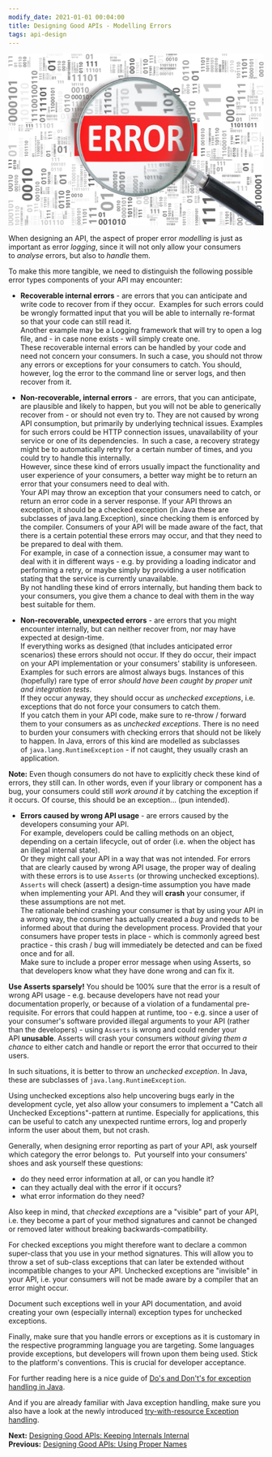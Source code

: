 ```yaml
---
modify_date: 2021-01-01 00:04:00
title: Designing Good APIs - Modelling Errors
tags: api-design
---
```


![System Error Image](/images/error.jpg)

When designing an API, the aspect of proper error _modelling_ is just as important as error _logging_, since it will not only allow your consumers to _analyse_ errors, but also to _handle_ them.

To make this more tangible, we need to distinguish the following possible error types components of your API may encounter:

* **Recoverable internal errors** - are errors that you can anticipate and write code to recover from if they occur.  Examples for such errors could be wrongly formatted input that you will be able to internally re-format so that your code can still read it.  
Another example may be a Logging framework that will try to open a log file, and - in case none exists - will simply create one.  
These recoverable internal errors can be handled by your code and need not concern your consumers. 
In such a case, you should not throw any errors or exceptions for your consumers to catch. You should, however, log the error to the command line or server logs, and then recover from it.

* **Non-recoverable, internal errors** -  are errors, that you can anticipate, are plausible and likely to happen, but you will not be able to generically recover from - or should not even try to. They are not caused by wrong API consumption, but primarily by underlying technical issues. 
Examples for such errors could be HTTP connection issues, unavailability of your service or one of its dependencies. 
In such a case, a recovery strategy might be to automatically retry for a certain number of times, and you could try to handle this internally.  
However, since these kind of errors usually impact the functionality and user experience of your consumers, a better way might be to return an error that your consumers need to deal with.  
Your API may throw an exception that your consumers need to catch, or return an error code in a server response.
If your API throws an exception, it should be a checked exception (in Java these are subclasses of java.lang.Exception), since checking them is enforced by the compiler. Consumers of your API will be made aware of the fact, that there is a certain potential these errors may occur, and that they need to be prepared to deal with them.  
For example, in case of a connection issue, a consumer may want to deal with it in different ways - e.g. by providing a loading indicator and performing a retry, or maybe simply by providing a user notification stating that the service is currently unavailable.  
By not handling these kind of errors internally, but handing them back to your consumers, you give them a chance to deal with them in the way best suitable for them.

* **Non-recoverable, unexpected errors** - are errors that you might encounter internally, but can neither recover from, nor may have expected at design-time.  
If everything works as designed (that includes anticipated error scenarios) these errors should not occur. If they do occur, their impact on your API implementation or your consumers' stability is unforeseen.  
Examples for such errors are almost always bugs. Instances of this (hopefully) rare type of error _should have been caught by proper unit and integration tests_.  
If they occur anyway, they should occur as _unchecked exceptions_, i.e. exceptions that do not force your consumers to catch them.  
If you catch them in your API code, make sure to re-throw / forward them to your consumers as as _unchecked exceptions_. 
There is no need to burden your consumers with checking errors that should not be likely to happen. In Java, errors of this kind are modelled as subclasses of `java.lang.RuntimeException` - if not caught, they usually crash an application.  

**Note:** Even though consumers do not have to explicitly check these kind of errors, they still can. In other words, even if your library or component has a bug, your consumers could still _work around it_ by catching the exception if it occurs. Of course, this should be an exception... (pun intended).

* **Errors caused by wrong API usage** - are errors caused by the developers consuming your API.  
For example, developers could be calling methods on an object, depending on a certain lifecycle, out of order (i.e. when the object has an illegal internal state).  
Or they might call your API in a way that was not intended.
For errors that are clearly caused by wrong API usage, the proper way of dealing with these errors is to use `Asserts` (or throwing unchecked exceptions).   
`Asserts` will check (assert) a design-time assumption you have made when implementing your API. And they will **crash** your consumer, if these assumptions are not met.  
The rationale behind crashing your consumer is that by using your API in a wrong way, the consumer has actually created a _bug_ and needs to be informed about that during the development process. Provided that your consumers have proper tests in place - which is commonly agreed best practice - this crash / bug will immediately be detected and can be fixed once and for all.  
Make sure to include a proper error message when using Asserts, so that developers know what they have done wrong and can fix it.

**Use Asserts sparsely!** You should be 100% sure that the error is a result of wrong API usage - e.g. because developers have not read your documentation properly, or because of a violation of a fundamental pre-requisite.
For errors that could happen at runtime, too - e.g. since a user of your consumer's software provided illegal arguments to your API (rather than the developers) - using `Asserts` is wrong and could render your API **unusable**. 
Asserts will crash your consumers _without giving them a chance_ to either catch and handle or report the error that occurred to their users.

In such situations, it is better to throw an _unchecked exception_. In Java, these are subclasses of `java.lang.RuntimeException`.

Using unchecked exceptions also help uncovering bugs early in the development cycle, yet also allow your consumers to implement a "Catch all Unchecked Exceptions"-pattern at runtime. Especially for applications, this can be useful to catch any unexpected runtime errors, log and properly inform the user about them, but not crash.

Generally, when designing error reporting as part of your API, ask yourself which category the error belongs to. 
Put yourself into your consumers' shoes and ask yourself these questions:

* do they need error information at all, or can you handle it?
* can they actually deal with the error if it occurs?
* what error information do they need? 

Also keep in mind, that _checked exceptions_ are a "visible" part of your API, i.e. they become a part of your method signatures and cannot be changed or removed later without breaking backwards-compatibility.

For checked exceptions you might therefore want to declare a common super-class that you use in your method signatures. This will allow you to throw a set of sub-class exceptions that can later be extended without incompatible changes to your API.
Unchecked exceptions are "invisible" in your API, i.e. your consumers will not be made aware by a compiler that an error might occur. 

Document such exceptions well in your API documentation, and avoid creating your own (especially internal) exception types for unchecked exceptions.

Finally, make sure that you handle errors or exceptions as it is customary in the respective programming language you are targeting. 
Some languages provide exceptions, but developers will frown upon them being used. Stick to the platform's conventions. This is crucial for developer acceptance.

For further reading here is a nice guide of [Do's and Don't's for exception handling in Java](https://howtodoinjava.com/best-practices/java-exception-handling-best-practices/).

And if you are already familiar with Java exception handling, make sure you also have a look at the newly introduced [try-with-resource Exception handling](https://stackify.com/specify-handle-exceptions-java/#tryWithResource).

**Next:** [Designing Good APIs: Keeping Internals Internal](./designing-good-apis--keeping-internals-internal.md)  
**Previous:** [Designing Good APIs: Using Proper Names](./designing-good-apis--using-proper-names.md)
